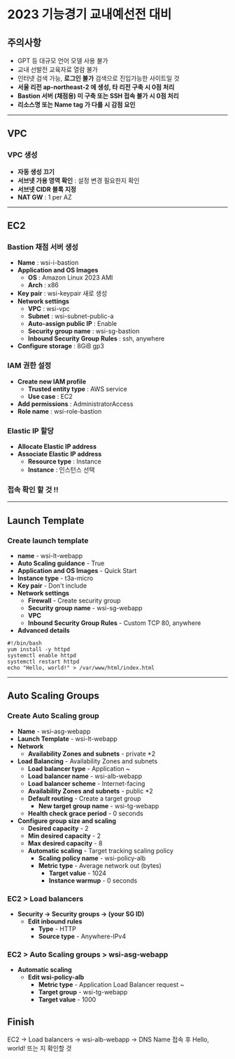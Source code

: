 # 2023 기능경기 교내예선전 대비

## 주의사항
  - GPT 등 대규모 언어 모델 사용 불가
  - 교내 선발전 교육자료 열람 불가
  - 인터넷 검색 가능, **로그인 불가** 검색으로 진입가능한 사이트일 것
  - **서울 리전 ap-northeast-2 에 생성, 타 리전 구축 시 0점 처리**
  - **Bastion 서버 (채점용) 미 구축 또는 SSH 접속 불가 시 0점 처리**
  - **리소스명 또는 Name tag 가 다를 시 감점 요인**

***

## VPC
### VPC 생성
  - **자동 생성 끄기**
  - **서브넷 가용 영역 확인** : 설정 변경 필요한지 확인
  - **서브넷 CIDR 블록 지정**
  - **NAT GW** : 1 per AZ

***

## EC2
### Bastion 채점 서버 생성
  - **Name** : wsi-i-bastion
  - **Application and OS Images**
    - **OS** : Amazon Linux 2023 AMI
    - **Arch** : x86
  - **Key pair** : wsi-keypair 새로 생성
  - **Network settings**
    - **VPC** : wsi-vpc
    - **Subnet** : wsi-subnet-public-a
    - **Auto-assign public IP** : Enable
    - **Security group name** : wsi-sg-bastion
    - **Inbound Security Group Rules** : ssh, anywhere
  - **Configure storage** : 8GiB gp3

### IAM 권한 설정
  - **Create new IAM profile**
    - **Trusted entity type** : AWS service
    - **Use case** : EC2
  - **Add permissions** : AdministratorAccess
  - **Role name** : wsi-role-bastion

### Elastic IP 할당
  - **Allocate Elastic IP address**
  - **Associate Elastic IP address**
    - **Resource type** : Instance
    - **Instance** : 인스턴스 선택

### 접속 확인 할 것 !!

***

## Launch Template
### Create launch template
  - **name** - wsi-lt-webapp
  - **Auto Scaling guidance** - True
  - **Application and OS Images** - Quick Start
  - **Instance type** - t3a-micro
  - **Key pair** - Don't include
  - **Network settings**
    - **Firewall** - Create security group
    - **Security group name** - wsi-sg-webapp
    - **VPC**
    - **Inbound Security Group Rules** - Custom TCP 80, anywhere
  - **Advanced details**
```
#!/bin/bash
yum install -y httpd
systemctl enable httpd
systemctl restart httpd
echo "Hello, world!" > /var/www/html/index.html 
```

***

## Auto Scaling Groups
### Create Auto Scaling group
  - **Name** - wsi-asg-webapp
  - **Launch Template** - wsi-lt-webapp
  - **Network**
    - **Availability Zones and subnets** - private *2
  - **Load Balancing** - Availability Zones and subnets
    - **Load balancer type** - Application ~
    - **Load balancer name** - wsi-alb-webapp
    - **Load balancer scheme** - Internet-facing
    - **Availability Zones and subnets** - public *2
    - **Default routing** - Create a target group
      - **New target group name** - wsi-tg-webapp
    - **Health check grace period** - 0 seconds
  - **Configure group size and scaling**
    - **Desired capacity** - 2
    - **Min desired capacity** - 2
    - **Max desired capacity**  - 8
    - **Automatic scaling** - Target tracking scaling policy
      - **Scaling policy name** - wsi-policy-alb
      - **Metric type** - Average network out (bytes)
        - **Target value** - 1024
        - **Instance warmup** - 0 seconds

### EC2 > Load balancers
  - **Security -> Security groups -> (your SG ID)**
    - **Edit inbound rules**
      - **Type** - HTTP
      - **Source type** - Anywhere-IPv4

### EC2 > Auto Scaling groups > wsi-asg-webapp
  - **Automatic scaling**
    - **Edit wsi-policy-alb**
      - **Metric type** - Application Load Balancer request ~
      - **Target group** - wsi-tg-webapp
      - **Target value** - 1000

## Finish
EC2 -> Load balancers -> wsi-alb-webapp -> DNS Name 접속 후 Hello, world! 뜨는 지 확인할 것
